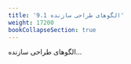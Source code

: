 ```yaml
---
title: '9.1 الگوهای طراحی سازنده'
weight: 17200
bookCollapseSection: true
---
```


الگوهای طراحی سازنده...